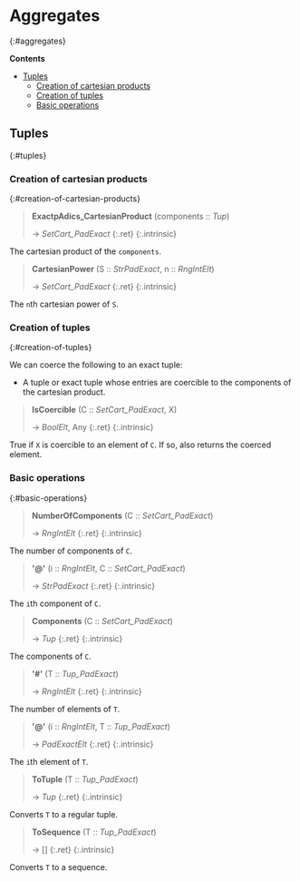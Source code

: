 # Aggregates
{:#aggregates}


**Contents**
* [Tuples](#tuples)
  * [Creation of cartesian products](#creation-of-cartesian-products)
  * [Creation of tuples](#creation-of-tuples)
  * [Basic operations](#basic-operations)

## Tuples
{:#tuples}

### Creation of cartesian products
{:#creation-of-cartesian-products}

<a id="ExactpAdics_CartesianProduct"></a><a id="ExactpAdics_CartesianProduct--Tup"></a>
> **ExactpAdics_CartesianProduct** (components :: *Tup*)
> 
> -> *SetCart_PadExact*
> {:.ret}
{:.intrinsic}

The cartesian product of the `components`.


<a id="CartesianPower"></a><a id="CartesianPower--StrPadExact--etc"></a><a id="CartesianPower--StrPadExact--RngIntElt"></a>
> **CartesianPower** (S :: *StrPadExact*, n :: *RngIntElt*)
> 
> -> *SetCart_PadExact*
> {:.ret}
{:.intrinsic}

The `n`th cartesian power of `S`.


### Creation of tuples
{:#creation-of-tuples}

We can coerce the following to an exact tuple:
- A tuple or exact tuple whose entries are coercible to the components of the cartesian product.

<a id="IsCoercible"></a><a id="IsCoercible--SetCart_PadExact--etc"></a><a id="IsCoercible--SetCart_PadExact--any"></a>
> **IsCoercible** (C :: *SetCart_PadExact*, X)
> 
> -> *BoolElt*, Any
> {:.ret}
{:.intrinsic}

True if `X` is coercible to an element of `C`. If so, also returns the coerced element.


### Basic operations
{:#basic-operations}

<a id="NumberOfComponents"></a><a id="NumberOfComponents--SetCart_PadExact"></a>
> **NumberOfComponents** (C :: *SetCart_PadExact*)
> 
> -> *RngIntElt*
> {:.ret}
{:.intrinsic}

The number of components of `C`.


<a id="@"></a><a id="@--RngIntElt--etc"></a><a id="@--RngIntElt--SetCart_PadExact"></a>
> **\'@\'** (i :: *RngIntElt*, C :: *SetCart_PadExact*)
> 
> -> *StrPadExact*
> {:.ret}
{:.intrinsic}

The `i`th component of `C`.


<a id="Components"></a><a id="Components--SetCart_PadExact"></a>
> **Components** (C :: *SetCart_PadExact*)
> 
> -> *Tup*
> {:.ret}
{:.intrinsic}

The components of `C`.


<a id="#"></a><a id="#--Tup_PadExact"></a>
> **\'#\'** (T :: *Tup_PadExact*)
> 
> -> *RngIntElt*
> {:.ret}
{:.intrinsic}

The number of elements of `T`.


<a id="@-2"></a><a id="@--RngIntElt--etc-2"></a><a id="@--RngIntElt--Tup_PadExact"></a>
> **\'@\'** (i :: *RngIntElt*, T :: *Tup_PadExact*)
> 
> -> *PadExactElt*
> {:.ret}
{:.intrinsic}

The `i`th element of `T`.


<a id="ToTuple"></a><a id="ToTuple--Tup_PadExact"></a>
> **ToTuple** (T :: *Tup_PadExact*)
> 
> -> *Tup*
> {:.ret}
{:.intrinsic}

Converts `T` to a regular tuple.


<a id="ToSequence"></a><a id="ToSequence--Tup_PadExact"></a>
> **ToSequence** (T :: *Tup_PadExact*)
> 
> -> []
> {:.ret}
{:.intrinsic}

Converts `T` to a sequence.


